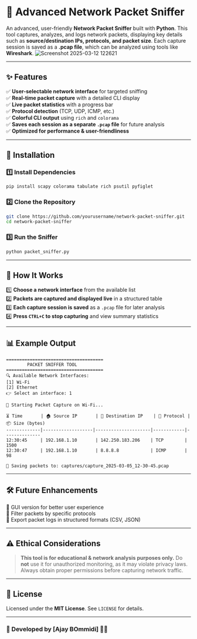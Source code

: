 # 🚀 Advanced Network Packet Sniffer

An advanced, user-friendly **Network Packet Sniffer** built with **Python**. This tool captures, analyzes, and logs network packets, displaying key details such as **source/destination IPs, protocols, and packet size**. Each capture session is saved as a **.pcap file**, which can be analyzed using tools like **Wireshark**. 
![Screenshot 2025-03-12 122621](https://github.com/user-attachments/assets/c6134a93-f00e-4674-ac2f-dc7b37e5c60e)


---

## ✨ Features
✅ **User-selectable network interface** for targeted sniffing  
✅ **Real-time packet capture** with a detailed CLI display  
✅ **Live packet statistics** with a progress bar  
✅ **Protocol detection** (TCP, UDP, ICMP, etc.)  
✅ **Colorful CLI output** using `rich` and `colorama`  
✅ **Saves each session as a separate `.pcap` file** for future analysis  
✅ **Optimized for performance & user-friendliness**  

---

## 📂 Installation
### **1️⃣ Install Dependencies**
```sh
pip install scapy colorama tabulate rich psutil pyfiglet
```

### **2️⃣ Clone the Repository**
```sh
git clone https://github.com/yourusername/network-packet-sniffer.git
cd network-packet-sniffer
```

### **3️⃣ Run the Sniffer**
```sh
python packet_sniffer.py
```

---

## 📜 How It Works
1️⃣ **Choose a network interface** from the available list  
2️⃣ **Packets are captured and displayed live** in a structured table  
3️⃣ **Each capture session is saved** as a `.pcap` file for later analysis  
4️⃣ **Press `CTRL+C` to stop capturing** and view summary statistics  

---

## 📊 Example Output
```
=====================================
        PACKET SNIFFER TOOL         
=====================================
🔍 Available Network Interfaces:
[1] Wi-Fi
[2] Ethernet
👉 Select an interface: 1

🚀 Starting Packet Capture on Wi-Fi...

⏳ Time       | 🏠 Source IP       | 🎯 Destination IP    | 🔗 Protocol | 📦 Size (bytes)
-------------|-------------------|---------------------|------------|--------------
12:30:45     | 192.168.1.10       | 142.250.183.206    | TCP        | 1500
12:30:47     | 192.168.1.10       | 8.8.8.8            | ICMP       | 98

📂 Saving packets to: captures/capture_2025-03-05_12-30-45.pcap
``` 

---

## 🛠 Future Enhancements
🔹 GUI version for better user experience  
🔹 Filter packets by specific protocols  
🔹 Export packet logs in structured formats (CSV, JSON)  

---

## ⚠️ Ethical Considerations
> **This tool is for educational & network analysis purposes only.** Do **not** use it for unauthorized monitoring, as it may violate privacy laws. Always obtain proper permissions before capturing network traffic.

---


## 📜 License
Licensed under the **MIT License**. See `LICENSE` for details.

---

### 🎯 Developed by **[Ajay BOmmidi]** 👨‍💻
